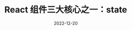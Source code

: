 ---
title: React 组件三大核心之一：state
icon: zujianhua
date: 2022-12-20
category:
    - react之state
tag: 
    - react
---